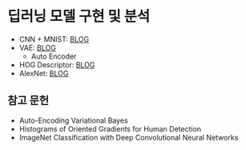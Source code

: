 # 딥러닝 모델 구현 및 분석

- CNN + MNIST: [BLOG](https://denev6.github.io/machine-learning/2022/12/15/cnn.html)
- VAE: [BLOG](https://denev6.github.io/computer-vision/2025/01/29/vae.html)
  - Auto Encoder
- HOG Descriptor: [BLOG](https://denev6.github.io/paper-review/2025/01/27/hog.html)
- AlexNet: [BLOG](https://denev6.github.io/paper-review/2025/01/31/alexnet.html)

## 참고 문헌

- Auto-Encoding Variational Bayes
- Histograms of Oriented Gradients for Human Detection
- ImageNet Classification with Deep Convolutional Neural Networks
